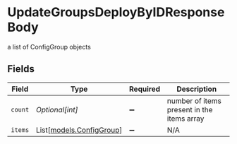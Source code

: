 # UpdateGroupsDeployByIDResponseBody

a list of ConfigGroup objects


## Fields

| Field                                                | Type                                                 | Required                                             | Description                                          |
| ---------------------------------------------------- | ---------------------------------------------------- | ---------------------------------------------------- | ---------------------------------------------------- |
| `count`                                              | *Optional[int]*                                      | :heavy_minus_sign:                                   | number of items present in the items array           |
| `items`                                              | List[[models.ConfigGroup](../models/configgroup.md)] | :heavy_minus_sign:                                   | N/A                                                  |